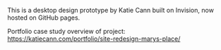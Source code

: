 This is a desktop design prototype by Katie Cann built on Invision, now hosted on GitHub pages. 

Portfolio case study overview of project: https://katiecann.com/portfolio/site-redesign-marys-place/
